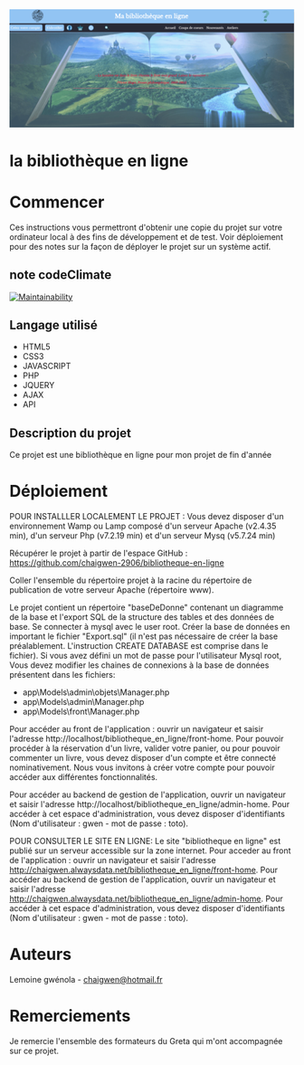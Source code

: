 <img src="app/public/image/screenshot/screenshot.png">

# la bibliothèque en ligne 

# Commencer
Ces instructions vous permettront d'obtenir une copie du projet sur votre ordinateur local à des fins de développement et de test. Voir déploiement pour des notes sur la façon de déployer le projet sur un système actif.

## note codeClimate
[![Maintainability](https://api.codeclimate.com/v1/badges/d4cfbe2a4d214b9d2653/maintainability)](https://codeclimate.com/github/chaigwen-2906/bibliotheque-en-ligne/maintainability)


## Langage utilisé
* HTML5
* CSS3
* JAVASCRIPT
* PHP
* JQUERY
* AJAX
* API

## Description du projet
Ce projet est une bibliothèque en ligne pour mon projet de fin d'année

# Déploiement

POUR INSTALLLER LOCALEMENT LE PROJET :
Vous devez disposer d'un environnement Wamp ou Lamp composé d'un serveur Apache (v2.4.35 min), d'un serveur Php (v7.2.19 min) et d'un serveur Mysq (v5.7.24 min)

Récupérer le projet à partir de l'espace GitHub : https://github.com/chaigwen-2906/bibliotheque-en-ligne

Coller l'ensemble du répertoire projet à la racine du répertoire de publication de votre serveur Apache (répertoire www).

Le projet contient un répertoire "baseDeDonne" contenant un diagramme de la base et l'export SQL de la structure des tables et des données de base.
Se connecter à mysql avec le user root. Créer la base de données en important le fichier "Export.sql" (il n'est pas nécessaire de créer la base préalablement. L'instruction CREATE DATABASE est comprise dans le fichier).
Si vous avez défini un mot de passe pour l'utilisateur Mysql root, Vous devez modifier les chaines de connexions à la base de données présentent dans les fichiers:
- app\Models\admin\objets\Manager.php
- app\Models\admin\Manager.php
- app\Models\front\Manager.php

Pour accéder au front de l'application : ouvrir un navigateur et saisir l'adresse http://localhost/bibliotheque_en_ligne/front-home. Pour pouvoir procéder à la réservation d'un livre, valider votre panier, ou pour pouvoir commenter un livre, vous devez disposer d'un compte et être connecté nominativement. Nous vous invitons à créer votre compte pour pouvoir accéder aux différentes fonctionnalités.

Pour accéder au backend de gestion de l'application, ouvrir un navigateur et saisir l'adresse http://localhost/bibliotheque_en_ligne/admin-home. Pour accéder à cet espace d'administration, vous devez disposer d'identifiants (Nom d'utilisateur : gwen - mot de passe : toto).


POUR CONSULTER LE SITE EN LIGNE:
Le site "bibliotheque en ligne" est publié sur un serveur accessible sur la zone internet.
Pour acceder au front de l'application : ouvrir un navigateur et saisir l'adresse http://chaigwen.alwaysdata.net/bibliotheque_en_ligne/front-home.
Pour accéder au backend de gestion de l'application, ouvrir un navigateur et saisir l'adresse http://chaigwen.alwaysdata.net/bibliotheque_en_ligne/admin-home. Pour accéder à cet espace d'administration, vous devez disposer d'identifiants (Nom d'utilisateur : gwen - mot de passe : toto).


# Auteurs
Lemoine gwénola - chaigwen@hotmail.fr

# Remerciements
Je remercie l'ensemble des formateurs du Greta qui m'ont accompagnée sur ce projet.
